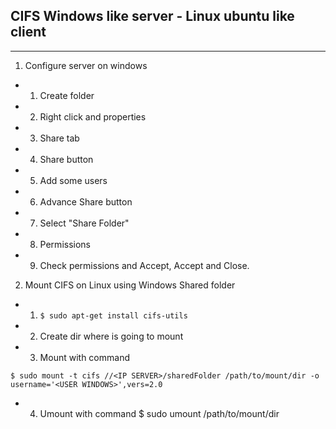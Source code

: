 ## CIFS Windows like server - Linux ubuntu like client
----------------------------------------------------------------------------------
1. Configure server on windows
- 1. Create folder
- 2. Right click and properties
- 3. Share tab
- 4. Share button
- 5. Add some users
- 6. Advance Share button
- 7. Select "Share Folder"
- 8. Permissions
- 9. Check permissions and Accept, Accept and Close.

2. Mount CIFS on Linux using Windows Shared folder
- 1. ``$ sudo apt-get install cifs-utils``
- 2. Create dir where is going to mount
- 3. Mount with command 
```
$ sudo mount -t cifs //<IP SERVER>/sharedFolder /path/to/mount/dir -o username='<USER WINDOWS>',vers=2.0
```
- 4. Umount with command
		$ sudo umount /path/to/mount/dir